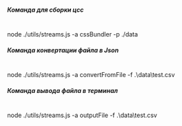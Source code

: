 <p>
  <h5>Команда для сборки цсс </h5><br>
node ./utils/streams.js -a cssBundler -p ./data 
</p>
<p>
  <h5>Команда конвертации файла в Json </h5><br>
node ./utils/streams.js -a convertFromFile -f  .\data\test.csv
</p>
<p>
  <h5>Команда вывода файла в терминал </h5><br>
node ./utils/streams.js -a outputFile -f  .\data\test.csv
</p>
